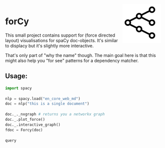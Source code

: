 <img src="icon.png" width=125 height=125 align="right">

# forCy

This small project contains support for (force directed layout) visualisations
for spaCy doc-objects. It's similar to displacy but it's slightly more interactive.

That's only part of "why the name" though. The main goal here is that this 
might also help you "for see" patterns for a dependency matcher. 


## Usage: 

```python
import spacy 

nlp = spacy.load("en_core_web_md")
doc = nlp("this is a single document")

doc._._nxgraph # returns you a networkx graph 
doc._.plot_force()
doc._.interactive_graph()
fdoc = Forcy(doc)

query
```
